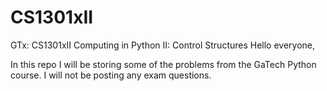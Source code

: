# CS1301xII
GTx: CS1301xII  Computing in Python II: Control Structures
Hello everyone,

In this repo I will be storing some of the problems from the GaTech Python course. I will not be posting any exam questions.
